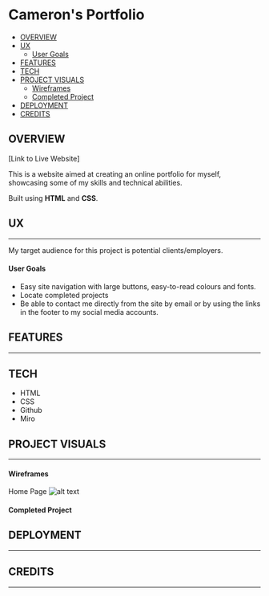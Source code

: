 <!-- omit in toc -->
Cameron's Portfolio
======

- [OVERVIEW](#overview)
- [UX](#ux)
    - [User Goals](#user-goals)
- [FEATURES](#features)
- [TECH](#tech)
- [PROJECT VISUALS](#project-visuals)
    - [Wireframes](#wireframes)
    - [Completed Project](#completed-project)
- [DEPLOYMENT](#deployment)
- [CREDITS](#credits)

## OVERVIEW

[Link to Live Website]

This is a website aimed at creating an online portfolio for myself, showcasing some of my skills and technical abilities.

Built using **HTML** and **CSS**.

## UX

----

My target audience for this project is potential clients/employers.

#### User Goals

- Easy site navigation with large buttons, easy-to-read colours and fonts.
- Locate completed projects
- Be able to contact me directly from the site by email or by using the links in the footer to my social media accounts.

## FEATURES

----

## TECH

- HTML
- CSS
- Github
- Miro

## PROJECT VISUALS

----

#### Wireframes

Home Page
![alt text](https://github.com/cambboyle "Logo Title Text 1")

#### Completed Project

## DEPLOYMENT

----

## CREDITS

----
